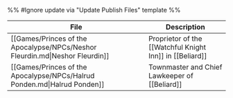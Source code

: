 %% #Ignore update via "Update Publish Files" template %% 

| File                                                                         | Description                                              |
| ---------------------------------------------------------------------------- | -------------------------------------------------------- |
| [[Games/Princes of the Apocalypse/NPCs/Neshor Fleurdin.md\|Neshor Fleurdin]] | Proprietor of the [[Watchful Knight Inn]] in [[Beliard]] |
| [[Games/Princes of the Apocalypse/NPCs/Halrud Ponden.md\|Halrud Ponden]]     | Townmaster and Chief Lawkeeper of [[Beliard]]            |
